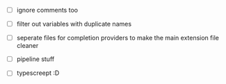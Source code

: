 - [ ] ignore comments too

- [ ] filter out variables with duplicate names

- [ ] seperate files for completion providers to make the main extension file cleaner

- [ ] pipeline stuff

- [ ] typescreept :D

